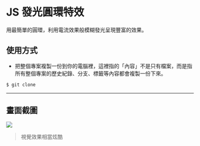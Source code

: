 # JS 發光圓環特效

用最簡單的圓環，利用電流效果般模糊發光呈現豐富的效果。

## 使用方式
- 把整個專案複製一份到你的電腦裡，這裡指的「內容」不是只有檔案，而是指所有整個專案的歷史紀錄、分支、標籤等內容都會複製一份下來。
```sh
$ git clone
```

----

## 畫面截圖
![](https://i.imgur.com/4qmit6w.gif)
> 視覺效果相當炫酷
